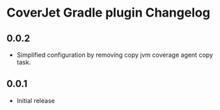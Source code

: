 # CoverJet Gradle plugin Changelog

## 0.0.2

- Simplified configuration by removing copy jvm coverage agent copy task.

## 0.0.1
- Initial release
